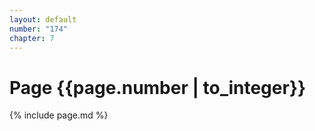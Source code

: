 ```yaml
---
layout: default
number: "174"
chapter: 7
---
```


# Page {{page.number | to_integer}}
{% include page.md %}
